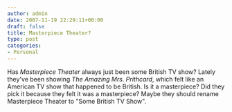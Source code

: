 ```yaml
---
author: admin
date: 2007-11-19 22:29:11+00:00
draft: false
title: Masterpiece Theater?
type: post
categories:
- Personal
---
```


Has _Masterpiece Theater_ always just been some British TV show? Lately they've been showing _The Amazing Mrs. Prithcard_, which felt like an American TV show that happened to be British. Is it a masterpiece? Did they pick it because they felt it was a masterpiece? Maybe they should rename Masterpiece Theater to "Some British TV Show".
